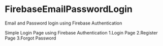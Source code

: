 # FirebaseEmailPasswordLogin
Email and Password login using Firebase Authentication


Simple Login Page using Firebase Authentication
1.Login Page
2.Register Page
3.Forgot Password
